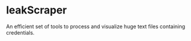 # leakScraper
An efficient set of tools to process and visualize huge text files containing credentials.
